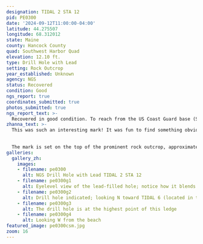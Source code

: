 ```yaml
---
designation: TIDAL 2 STA 12
pid: PE0300
date: '2024-09-12T11:00:00-04:00'
latitude: 44.275507
longitude: 68.312012
state: Maine
county: Hancock County
quad: Southwest Harbor Quad
elevation: 12.10 ft.
type: Drill Hole with Lead
setting: Rock Outcrop
year_established: Unknown
agency: NGS
status: Recovered
condition: Good
ngs_report: true
coordinates_submitted: true
photos_submitted: true
ngs_report_text: >-
  Recovered in good condition. To reach from the US Coast Guard base (Southwest Harbor Sector Field Office) at the south end of Clark Point Road, take the driveway marked 8 Crows Nest on the east side of the fence about 200 ft (61.0 m) southerly along the east side of the Coast Guard buildings to the house at the south end.  Obtain permission to enter the property and beach south of the house, and proceed south and east around the house to the end of the fence and concrete retaining wall.  Descend to the beach. The mark is set in the top of a prominent outcropping ledge, about 15 feet southeast of TIDAL 6 STA 12 (PE0299). The mark is difficult to spot as it mimics the color, texture, and shape of lichen covering the rock outcrop.
zhanna_text: >-
  This was such an interesting mark! It was fun to find something obviously old (and to actually know what it was) and to find one that surveyor JRO didn't find. I will admit, it took me a few minutes. Given the description, it wasn't exactly clear what I was searching for or what it would look like. But the only likely location was the large ledge southeast of TIDAL 6, where JRO suspected that TIDAL 2 would be set. He was correct about that. There is so much gray and white lichen on this outcrop that the white-oxidized lead slug blends in and hides quite easily. It took me two passes over the outcrop to notice it, and even then, I wasn't sure until I got down close to the mark and noticed the "X" cut in the center and the punch mark that I was sure I'd found a survey mark.
  
  
  The mark is set on the top of the prominent rock outcrop, approximately 15 feet southeast of TIDAL 6. It is, as described, lead poured into a drill hole, with a punch mark and an "X" cut into the middle of it.
galleries:
  gallery_zh:
    images:
    - filename: pe0300
      alt: NGS Drill Hole with Lead TIDAL 2 STA 12 
    - filename: pe0300g1
      alt: Eyelevel view of the lead-filled hole; notice how it blends in with the surroundings     
    - filename: pe0300g2
      alt: Drill hole indicated; looking N toward TIDAL 6 (located in the corner of the seawall) 
    - filename: pe0300g3
      alt: The drill hole is at the highest point of this ledge    
    - filename: pe0300g4
      alt: Looking W from the beach               
featured_image: pe0300csm.jpg
zoom: 16     
---
```


